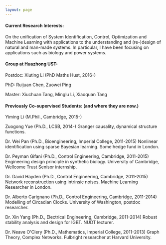 ```yaml
---
layout: page
---
```


#### Current Research Interests: 

On the unification of System Identification, Control, Optimization and Machine Learning with applications to the understanding and (re-)design of natural and man-made systems. In particular, I have been focusing on applications such as biology and power systems. 



#### Group at Huazhong UST: 

Postdoc: Xiuting Li (PhD Maths Hust, 2016-)

PhD: Ruijuan Chen, Zuowei Ping

Master: Xiuchuan Tang, Minglu Li, Xiaoquan Tang


#### Previously Co-supervised Students: (and where they are now.)

Yiming Li (M.Phil., Cambridge, 2015-) 

Zuogong Yue (Ph.D., LCSB, 2014-) Granger causality, dynamical structure functions.

Dr. Wei Pan (Ph.D., Bioengineering, Imperial College, 2011-2015) Nonlinear identification using sparse Bayesian learning. Some hedge fund in London.

Dr. Peyman Gifani (Ph.D., Control Engineering, Cambridge, 2011-2015) Engineering design principle in synthetic biology. University of Cambridge, Wellcome Trust Senisor internship.

Dr. David Hayden (Ph.D., Control Engineering, Cambridge, 2011-2015) Network reconstruction using intrinsic noises. Machine Learning Researcher in London.

Dr. Alberto Carignano (Ph.D., Control Engineering, Cambridge, 2011-2014) Modelling of Circadian Clocks. University of Washington, postdoc researcher.

Dr. Xin Yang (Ph.D., Electrical Engineering, Cambridge, 2011-2014) Robust stability analysis and design for IGBT. NUDT lecturer.

Dr. Neave O'Clery (Ph.D., Mathematics, Imperial College, 2011-2013) Graph Theory, Complex Networks. Fulbright researcher at Harvard University.

<!--I have also been discussing reguarly with Enoch Yeung, Ania Baetica (Caltech) and Qingqing Huang (MIT). -->





